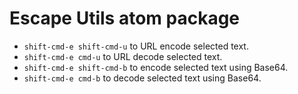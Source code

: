 # Escape Utils atom package

 - `shift-cmd-e shift-cmd-u` to URL encode selected text.
 - `shift-cmd-e cmd-u` to URL decode selected text.
 - `shift-cmd-e shift-cmd-b` to encode selected text using Base64.
 - `shift-cmd-e cmd-b` to decode selected text using Base64.
